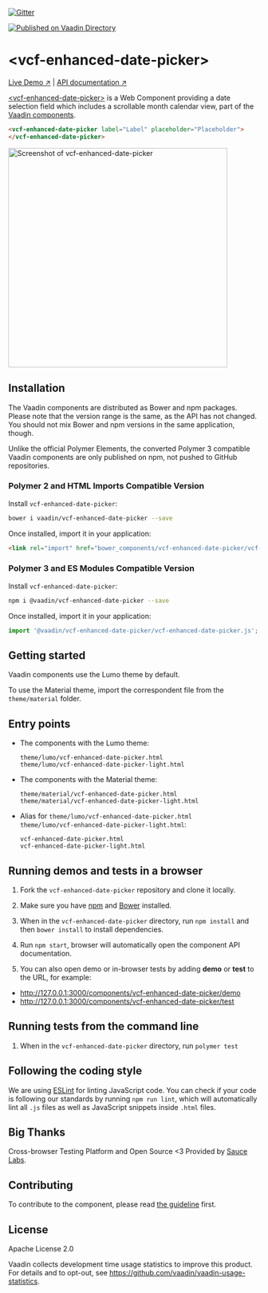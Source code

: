 
[![Gitter](https://badges.gitter.im/Join%20Chat.svg)](https://gitter.im/vaadin/web-components?utm_source=badge&utm_medium=badge&utm_campaign=pr-badge)

[![Published on Vaadin  Directory](https://img.shields.io/badge/Vaadin%20Directory-published-00b4f0.svg)](https://vaadin.com/directory/component/vaadinvcf-enhanced-date-picker)

# &lt;vcf-enhanced-date-picker&gt;

[Live Demo ↗](https://vaadin.com/components/vcf-enhanced-date-picker/html-examples)
|
[API documentation ↗](https://vaadin.com/components/vcf-enhanced-date-picker/html-api)

[&lt;vcf-enhanced-date-picker&gt;](https://vaadin.com/components/vcf-enhanced-date-picker) is a Web Component providing a date selection field which includes a scrollable month calendar view, part of the [Vaadin components](https://vaadin.com/components).

<!--
```
<custom-element-demo height="550">
  <template>
    <script src="../webcomponentsjs/webcomponents-lite.js"></script>
    <link rel="import" href="vcf-enhanced-date-picker.html">
    <next-code-block></next-code-block>
  </template>
</custom-element-demo>
```
-->
```html
<vcf-enhanced-date-picker label="Label" placeholder="Placeholder">
</vcf-enhanced-date-picker>
```

[<img src="https://raw.githubusercontent.com/vaadin/vcf-enhanced-date-picker/master/screenshot.png" width="439" alt="Screenshot of vcf-enhanced-date-picker">](https://vaadin.com/components/vcf-enhanced-date-picker)

## Installation

The Vaadin components are distributed as Bower and npm packages.
Please note that the version range is the same, as the API has not changed.
You should not mix Bower and npm versions in the same application, though.

Unlike the official Polymer Elements, the converted Polymer 3 compatible Vaadin components
are only published on npm, not pushed to GitHub repositories.

### Polymer 2 and HTML Imports Compatible Version

Install `vcf-enhanced-date-picker`:

```sh
bower i vaadin/vcf-enhanced-date-picker --save
```

Once installed, import it in your application:

```html
<link rel="import" href="bower_components/vcf-enhanced-date-picker/vcf-enhanced-date-picker.html">
```
### Polymer 3 and ES Modules Compatible Version

Install `vcf-enhanced-date-picker`:

```sh
npm i @vaadin/vcf-enhanced-date-picker --save
```

Once installed, import it in your application:

```js
import '@vaadin/vcf-enhanced-date-picker/vcf-enhanced-date-picker.js';
```

## Getting started

Vaadin components use the Lumo theme by default.

To use the Material theme, import the correspondent file from the `theme/material` folder.

## Entry points

- The components with the Lumo theme:

  `theme/lumo/vcf-enhanced-date-picker.html`  
  `theme/lumo/vcf-enhanced-date-picker-light.html`

- The components with the Material theme:

  `theme/material/vcf-enhanced-date-picker.html`  
  `theme/material/vcf-enhanced-date-picker-light.html`

- Alias for `theme/lumo/vcf-enhanced-date-picker.html`  
  `theme/lumo/vcf-enhanced-date-picker-light.html`:

  `vcf-enhanced-date-picker.html`  
  `vcf-enhanced-date-picker-light.html`


## Running demos and tests in a browser

1. Fork the `vcf-enhanced-date-picker` repository and clone it locally.

1. Make sure you have [npm](https://www.npmjs.com/) and [Bower](https://bower.io) installed.

1. When in the `vcf-enhanced-date-picker` directory, run `npm install` and then `bower install` to install dependencies.

1. Run `npm start`, browser will automatically open the component API documentation.

1. You can also open demo or in-browser tests by adding **demo** or **test** to the URL, for example:

  - http://127.0.0.1:3000/components/vcf-enhanced-date-picker/demo
  - http://127.0.0.1:3000/components/vcf-enhanced-date-picker/test


## Running tests from the command line

1. When in the `vcf-enhanced-date-picker` directory, run `polymer test`


## Following the coding style

We are using [ESLint](http://eslint.org/) for linting JavaScript code. You can check if your code is following our standards by running `npm run lint`, which will automatically lint all `.js` files as well as JavaScript snippets inside `.html` files.


## Big Thanks

Cross-browser Testing Platform and Open Source <3 Provided by [Sauce Labs](https://saucelabs.com).


## Contributing

  To contribute to the component, please read [the guideline](https://github.com/vaadin/vaadin-core/blob/master/CONTRIBUTING.md) first.


## License

Apache License 2.0

Vaadin collects development time usage statistics to improve this product. For details and to opt-out, see https://github.com/vaadin/vaadin-usage-statistics.
